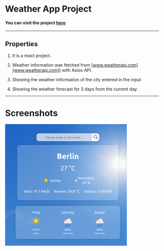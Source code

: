 # Weather App Project

#### You can visit the project [here](https://wetaher-app-react.netlify.app/)

---

## Properties

1. It is a react project.

2. Weather information was fetched from [www.weatherapi.com](www.weatherapi.com]) with Axios API.

3. Showing the weather information of the city entered in the input

4. Showing the weather forecast for 3 days from the current day.

---

# Screenshots

<img src="./src/images/ss-app.png" height="400" />

